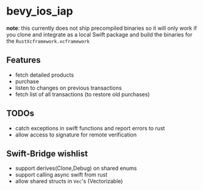 # bevy_ios_iap

**note**: this currently does not ship precompiled binaries so it will only work if you clone and integrate as a local Swift package and build the binaries for the `RustXcframework.xcframework`

## Features
* fetch detailed products
* purchase
* listen to changes on previous transactions
* fetch list of all transactions (to restore old purchases)

## TODOs
* catch exceptions in swift functions and report errors to rust
* allow access to signature for remote verification

## Swift-Bridge wishlist
* support derives(Clone,Debug) on shared enums
* support calling async swift from rust
* allow shared structs in `Vec`'s (Vectorizable)
